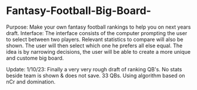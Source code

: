 # Fantasy-Football-Big-Board-
Purpose: Make your own fantasy football rankings to help you on next years draft. 
Interface: The interface consists of the computer prompting the user to select between two players. Relevant statistics to compare will also be shown. The user will then select which one he prefers all else equal. The idea is by narrowing decisions, the user will be able to create a more unique and custome big board. 

Update: 
    1/10/23: Finally a very very rough draft of ranking QB's. No stats beside team is shown & does not save. 33 QBs. Using algorithm based on nCr and domination. 

